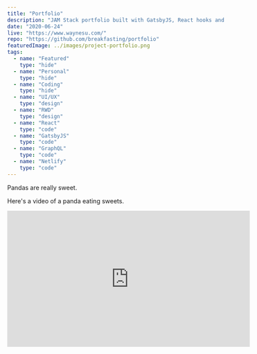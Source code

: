 ```yaml
---
title: "Portfolio"
description: "JAM Stack portfolio built with GatsbyJS, React hooks and GraphQL"
date: "2020-06-24"
live: "https://www.waynesu.com/"
repo: "https://github.com/breakfasting/portfolio"
featuredImage: ../images/project-portfolio.png
tags:
  - name: "Featured"
    type: "hide"
  - name: "Personal"
    type: "hide"
  - name: "Coding"
    type: "hide" 
  - name: "UI/UX"
    type: "design"
  - name: "RWD"
    type: "design"
  - name: "React"
    type: "code"
  - name: "GatsbyJS"
    type: "code"
  - name: "GraphQL"
    type: "code"
  - name: "Netlify"
    type: "code"
---
```


Pandas are really sweet.

Here's a video of a panda eating sweets.

<iframe width="560" height="315" src="https://www.youtube.com/embed/4n0xNbfJLR8" frameborder="0" allowfullscreen></iframe>